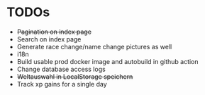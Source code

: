 # TODOs

- ~~Pagination on index page~~
- Search on index page
- Generate race change/name change pictures as well
- i18n
- Build usable prod docker image and autobuild in github action
- Change database access logs
- ~~Weltauswahl in LocalStorage speichern~~
- Track xp gains for a single day
